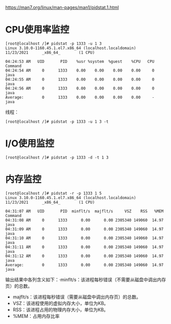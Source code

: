 https://man7.org/linux/man-pages/man1/pidstat.1.html

# CPU使用率监控

~~~
[root@localhost /]# pidstat -p 1333 -u 1 3
Linux 3.10.0-1160.45.1.el7.x86_64 (localhost.localdomain)       11/23/2021      _x86_64_        (1 CPU)

04:24:53 AM   UID       PID    %usr %system  %guest    %CPU   CPU  Command
04:24:54 AM     0      1333    0.00    0.00    0.00    0.00     0  java
04:24:55 AM     0      1333    0.00    0.00    0.00    0.00     0  java
04:24:56 AM     0      1333    0.00    0.00    0.00    0.00     0  java
Average:        0      1333    0.00    0.00    0.00    0.00     -  java
~~~

线程：

~~~
[root@localhost /]# pidstat -p 1333 -u 1 3 -t
~~~

# I/O使用监控

~~~
[root@localhost /]# pidstat -p 1333 -d -t 1 3
~~~

# 内存监控

~~~
[root@localhost /]# pidstat -r -p 1333 1 5
Linux 3.10.0-1160.45.1.el7.x86_64 (localhost.localdomain)       11/23/2021      _x86_64_        (1 CPU)

04:31:07 AM   UID       PID  minflt/s  majflt/s     VSZ    RSS   %MEM  Command
04:31:08 AM     0      1333      0.00      0.00 2305340 149060  14.97  java
04:31:09 AM     0      1333      0.00      0.00 2305340 149060  14.97  java
04:31:10 AM     0      1333      0.00      0.00 2305340 149060  14.97  java
04:31:11 AM     0      1333      0.00      0.00 2305340 149060  14.97  java
04:31:12 AM     0      1333      0.00      0.00 2305340 149060  14.97  java
Average:        0      1333      0.00      0.00 2305340 149060  14.97  java
~~~

输出结果中各列含义如下：·minflt/s：该进程每秒错误（不需要从磁盘中调出内存页）的总数。

- majflt/s：该进程每秒错误（需要从磁盘中调出内存页）的总数。
- VSZ：该进程使用的虚拟内存大小，单位为KB。
- RSS：该进程占用的物理内存大小，单位为KB。
- %MEM：占用内存比率

